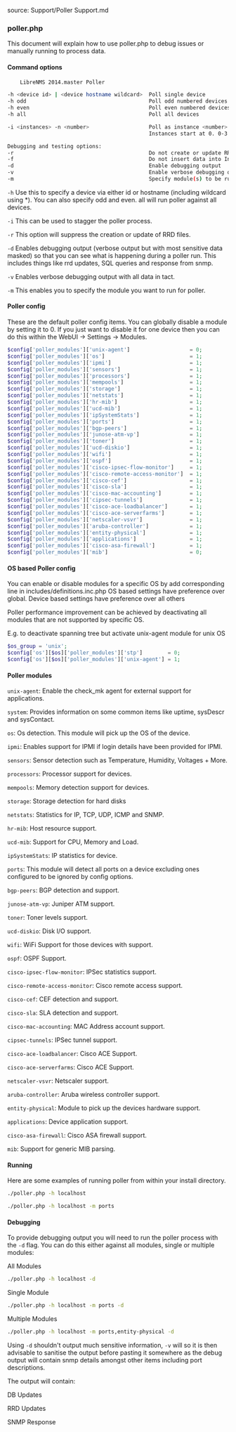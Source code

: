 source: Support/Poller Support.md
### poller.php

This document will explain how to use poller.php to debug issues or manually running to process data.

#### Command options
```bash
	LibreNMS 2014.master Poller

-h <device id> | <device hostname wildcard>  Poll single device
-h odd                                       Poll odd numbered devices  (same as -i 2 -n 0)
-h even                                      Poll even numbered devices (same as -i 2 -n 1)
-h all                                       Poll all devices

-i <instances> -n <number>                   Poll as instance <number> of <instances>
                                             Instances start at 0. 0-3 for -n 4

Debugging and testing options:
-r                                           Do not create or update RRDs
-f                                           Do not insert data into InfluxDB
-d                                           Enable debugging output
-v                                           Enable verbose debugging output
-m                                           Specify module(s) to be run
```

`-h` Use this to specify a device via either id or hostname (including wildcard using *). You can also specify odd and
even. all will run poller against all devices.

`-i` This can be used to stagger the poller process.

`-r` This option will suppress the creation or update of RRD files.

`-d` Enables debugging output (verbose output but with most sensitive data masked) so that you can see what is happening during a poller run. This includes things like rrd updates, SQL queries and response from snmp.

`-v` Enables verbose debugging output with all data in tact.

`-m` This enables you to specify the module you want to run for poller.

#### Poller config

These are the default poller config items. You can globally disable a module by setting it to 0. If you just want to
disable it for one device then you can do this within the WebUI -> Settings -> Modules.

```php
$config['poller_modules']['unix-agent']                   = 0;
$config['poller_modules']['os']                           = 1;
$config['poller_modules']['ipmi']                         = 1;
$config['poller_modules']['sensors']                      = 1;
$config['poller_modules']['processors']                   = 1;
$config['poller_modules']['mempools']                     = 1;
$config['poller_modules']['storage']                      = 1;
$config['poller_modules']['netstats']                     = 1;
$config['poller_modules']['hr-mib']                       = 1;
$config['poller_modules']['ucd-mib']                      = 1;
$config['poller_modules']['ipSystemStats']                = 1;
$config['poller_modules']['ports']                        = 1;
$config['poller_modules']['bgp-peers']                    = 1;
$config['poller_modules']['junose-atm-vp']                = 1;
$config['poller_modules']['toner']                        = 1;
$config['poller_modules']['ucd-diskio']                   = 1;
$config['poller_modules']['wifi']                         = 1;
$config['poller_modules']['ospf']                         = 1;
$config['poller_modules']['cisco-ipsec-flow-monitor']     = 1;
$config['poller_modules']['cisco-remote-access-monitor']  = 1;
$config['poller_modules']['cisco-cef']                    = 1;
$config['poller_modules']['cisco-sla']                    = 1;
$config['poller_modules']['cisco-mac-accounting']         = 1;
$config['poller_modules']['cipsec-tunnels']               = 1;
$config['poller_modules']['cisco-ace-loadbalancer']       = 1;
$config['poller_modules']['cisco-ace-serverfarms']        = 1;
$config['poller_modules']['netscaler-vsvr']               = 1;
$config['poller_modules']['aruba-controller']             = 1;
$config['poller_modules']['entity-physical']              = 1;
$config['poller_modules']['applications']                 = 1;
$config['poller_modules']['cisco-asa-firewall']           = 1;
$config['poller_modules']['mib']                          = 0;
```

#### OS based Poller config

You can enable or disable modules for a specific OS by add corresponding line in includes/definitions.inc.php
OS based settings have preference over global. Device based settings have preference over all others

Poller performance improvement can be achieved by deactivating all modules that are not supported by specific OS.

E.g. to deactivate spanning tree but activate unix-agent module for unix OS

```php
$os_group = 'unix';
$config['os'][$os]['poller_modules']['stp']        = 0;
$config['os'][$os]['poller_modules']['unix-agent'] = 1;
```

#### Poller modules

`unix-agent`: Enable the check_mk agent for external support for applications.

`system`: Provides information on some common items like uptime, sysDescr and sysContact.

`os`: Os detection. This module will pick up the OS of the device.

`ipmi`: Enables support for IPMI if login details have been provided for IPMI.

`sensors`: Sensor detection such as Temperature, Humidity, Voltages + More.

`processors`: Processor support for devices.

`mempools`: Memory detection support for devices.

`storage`: Storage detection for hard disks

`netstats`: Statistics for IP, TCP, UDP, ICMP and SNMP.

`hr-mib`: Host resource support.

`ucd-mib`: Support for CPU, Memory and Load.

`ipSystemStats`: IP statistics for device.

`ports`: This module will detect all ports on a device excluding ones configured to be ignored by config options.

`bgp-peers`: BGP detection and support.

`junose-atm-vp`: Juniper ATM support.

`toner`: Toner levels support.

`ucd-diskio`: Disk I/O support.

`wifi`: WiFi Support for those devices with support.

`ospf`: OSPF Support.

`cisco-ipsec-flow-monitor`: IPSec statistics support.

`cisco-remote-access-monitor`: Cisco remote access support.

`cisco-cef`: CEF detection and support.

`cisco-sla`: SLA detection and support.

`cisco-mac-accounting`: MAC Address account support.

`cipsec-tunnels`: IPSec tunnel support.

`cisco-ace-loadbalancer`: Cisco ACE Support.

`cisco-ace-serverfarms`: Cisco ACE Support.

`netscaler-vsvr`: Netscaler support.

`aruba-controller`: Aruba wireless controller support.

`entity-physical`: Module to pick up the devices hardware support.

`applications`: Device application support.

`cisco-asa-firewall`: Cisco ASA firewall support.

`mib`: Support for generic MIB parsing.

#### Running

Here are some examples of running poller from within your install directory.
```bash
./poller.php -h localhost

./poller.php -h localhost -m ports
```

#### Debugging

To provide debugging output you will need to run the poller process with the `-d` flag. You can do this either against
all modules, single or multiple modules:

All Modules
```bash
./poller.php -h localhost -d
```

Single Module
```bash
./poller.php -h localhost -m ports -d
```

Multiple Modules
```bash
./poller.php -h localhost -m ports,entity-physical -d
```

Using `-d` shouldn't output much sensitive information, `-v` will so it is then advisable to sanitise the output before pasting it somewhere as the debug output will contain snmp details amongst other items including port descriptions.

The output will contain:

DB Updates

RRD Updates

SNMP Response

